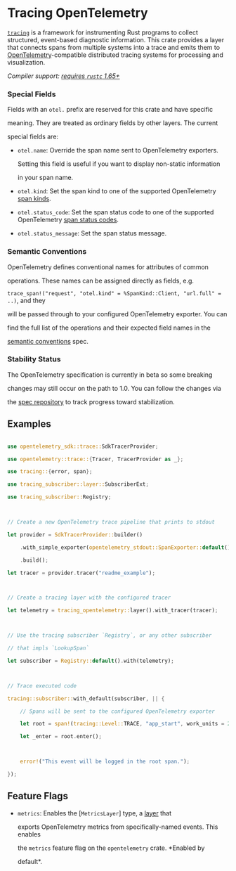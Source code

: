 # Tracing OpenTelemetry


[`tracing`] is a framework for instrumenting Rust programs to collect structured, event-based diagnostic information. This crate provides a layer that connects spans from multiple systems into a trace and emits them to [OpenTelemetry]-compatible distributed tracing systems for processing and visualization.



[OpenTelemetry]: https://opentelemetry.io

[`tracing`]: https://github.com/tokio-rs/tracing



*Compiler support: [requires `rustc` 1.65+][msrv]*



[msrv]: #supported-rust-versions



### Special Fields



Fields with an `otel.` prefix are reserved for this crate and have specific

meaning. They are treated as ordinary fields by other layers. The current

special fields are:



* `otel.name`: Override the span name sent to OpenTelemetry exporters.

   Setting this field is useful if you want to display non-static information

   in your span name.

* `otel.kind`: Set the span kind to one of the supported OpenTelemetry [span kinds].

* `otel.status_code`: Set the span status code to one of the supported OpenTelemetry [span status codes].

* `otel.status_message`: Set the span status message.



[span kinds]: opentelemetry::trace::SpanKind

[span status codes]: opentelemetry::trace::Status



### Semantic Conventions



OpenTelemetry defines conventional names for attributes of common

operations. These names can be assigned directly as fields, e.g.

`trace_span!("request", "otel.kind" = %SpanKind::Client, "url.full" = ..)`, and they

will be passed through to your configured OpenTelemetry exporter. You can

find the full list of the operations and their expected field names in the

[semantic conventions] spec.



[semantic conventions]: https://github.com/open-telemetry/semantic-conventions



### Stability Status



The OpenTelemetry specification is currently in beta so some breaking

changes may still occur on the path to 1.0. You can follow the changes via

the [spec repository] to track progress toward stabilization.



[spec repository]: https://github.com/open-telemetry/opentelemetry-specification



## Examples



```rs

use opentelemetry_sdk::trace::SdkTracerProvider;

use opentelemetry::trace::{Tracer, TracerProvider as _};

use tracing::{error, span};

use tracing_subscriber::layer::SubscriberExt;

use tracing_subscriber::Registry;



// Create a new OpenTelemetry trace pipeline that prints to stdout

let provider = SdkTracerProvider::builder()

    .with_simple_exporter(opentelemetry_stdout::SpanExporter::default())

    .build();

let tracer = provider.tracer("readme_example");



// Create a tracing layer with the configured tracer

let telemetry = tracing_opentelemetry::layer().with_tracer(tracer);



// Use the tracing subscriber `Registry`, or any other subscriber

// that impls `LookupSpan`

let subscriber = Registry::default().with(telemetry);



// Trace executed code

tracing::subscriber::with_default(subscriber, || {

    // Spans will be sent to the configured OpenTelemetry exporter

    let root = span!(tracing::Level::TRACE, "app_start", work_units = 2);

    let _enter = root.enter();



    error!("This event will be logged in the root span.");

});

```



## Feature Flags



- `metrics`: Enables the [`MetricsLayer`] type, a [layer] that

  exports OpenTelemetry metrics from specifically-named events. This enables

  the `metrics` feature flag on the `opentelemetry` crate.  *Enabled by

  default*.



[layer]: tracing_subscriber::layer


